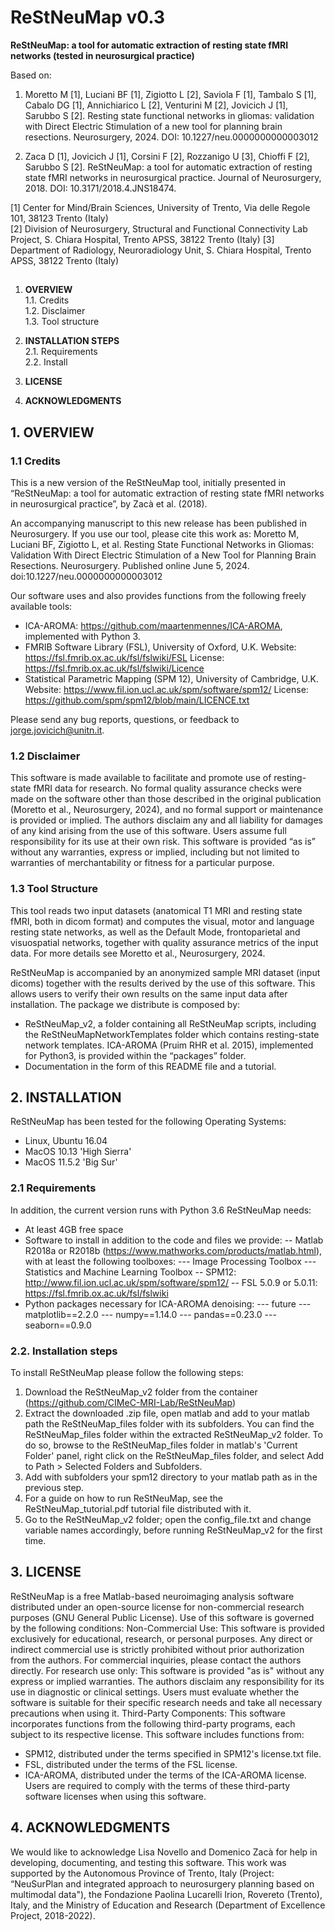 # ReStNeuMap v0.3
**ReStNeuMap: a tool for automatic extraction of resting state fMRI networks 
(tested in neurosurgical practice)**

Based on:
1. Moretto M [1], Luciani BF [1], Zigiotto L [2], Saviola F [1], Tambalo S [1], Cabalo DG [1], Annichiarico L [2], Venturini M [2], Jovicich J [1], Sarubbo S [2]. Resting state functional networks in gliomas: validation with Direct Electric Stimulation of a new tool for planning brain resections. Neurosurgery, 2024.
DOI: 10.1227/neu.0000000000003012 
 
2. Zaca D [1], Jovicich J [1], Corsini F [2], Rozzanigo U [3], Chioffi F [2], Sarubbo S [2]. ReStNeuMap: a tool for automatic extraction of resting state fMRI networks in neurosurgical practice. Journal of Neurosurgery, 2018. 
DOI: 10.3171/2018.4.JNS18474.


[1] Center for Mind/Brain Sciences, University of Trento, Via delle Regole 101, 38123 Trento (Italy) </br>
[2] Division of Neurosurgery, Structural and Functional Connectivity Lab Project, S. Chiara Hospital, Trento APSS, 38122 Trento (Italy)
[3] Department of Radiology, Neuroradiology Unit, S. Chiara Hospital, Trento APSS, 38122 Trento (Italy)

## 


1. **OVERVIEW**</br>
	1.1. Credits</br>
	1.2. Disclaimer</br>
	1.3. Tool structure</br>

2. **INSTALLATION STEPS**</br>
	2.1. Requirements</br>
	2.2. Install</br>

3. **LICENSE**

4. **ACKNOWLEDGMENTS**


## 1. OVERVIEW

### 1.1 Credits

This is a new version of the ReStNeuMap tool, initially presented in “ReStNeuMap: a tool for automatic extraction of resting state fMRI networks in neurosurgical practice”, by Zacà et al. (2018).
 
An accompanying manuscript to this new release has been published in Neurosurgery. If you use our tool, please cite this work as: Moretto M, Luciani BF, Zigiotto L, et al. Resting State Functional Networks in Gliomas: Validation With Direct Electric Stimulation of a New Tool for Planning Brain Resections. Neurosurgery. Published online June 5, 2024. doi:10.1227/neu.0000000000003012
 
Our software uses and also provides functions from the following freely available tools:
- ICA-AROMA: https://github.com/maartenmennes/ICA-AROMA, implemented with Python 3.
- FMRIB Software Library (FSL), University of Oxford, U.K.
  Website: https://fsl.fmrib.ox.ac.uk/fsl/fslwiki/FSL 
  License: https://fsl.fmrib.ox.ac.uk/fsl/fslwiki/Licence
- Statistical Parametric Mapping (SPM 12), University of Cambridge, U.K.
  Website: https://www.fil.ion.ucl.ac.uk/spm/software/spm12/ 
  License: https://github.com/spm/spm12/blob/main/LICENCE.txt 

Please send any bug reports, questions, or feedback to jorge.jovicich@unitn.it.

### 1.2 Disclaimer
This software is made available to facilitate and promote use of resting-state fMRI data for research. No formal quality assurance checks were made on the software other than those described in the original publication (Moretto et al., Neurosurgery, 2024), and no formal support or maintenance is provided or implied.
The authors disclaim any and all liability for damages of any kind arising from the use of this software. Users assume full responsibility for its use at their own risk. This software is provided “as is” without any warranties, express or implied, including but not limited to warranties of merchantability or fitness for a particular purpose.

### 1.3 Tool Structure
This tool reads two input datasets (anatomical T1 MRI and resting state fMRI, both in dicom format) and computes the visual, motor and language resting state networks, as well as the Default Mode, frontoparietal and visuospatial networks, together with quality assurance metrics of the input data. For more details see Moretto et al., Neurosurgery, 2024. 
 
ReStNeuMap is accompanied by an anonymized sample MRI dataset (input dicoms) together with the results derived by the use of this software. This allows users to verify their own results on the same input data after installation.
The package we distribute is composed by:
- ReStNeuMap_v2, a folder containing all ReStNeuMap scripts, including the ReStNeuMapNetworkTemplates folder which contains resting-state network templates. ICA-AROMA (Pruim RHR et al. 2015), implemented for Python3, is provided within the “packages” folder.
- Documentation in the form of this README file and a tutorial.


## 2. INSTALLATION
ReStNeuMap has been tested for the following Operating Systems:
- Linux, Ubuntu 16.04
- MacOS 10.13 'High Sierra'
- MacOS 11.5.2 'Big Sur'

### 2.1 Requirements
In addition, the current version runs with Python 3.6
ReStNeuMap needs: 
- At least 4GB free space
- Software to install in addition to the code and files we provide:
-- Matlab R2018a or R2018b (https://www.mathworks.com/products/matlab.html), with at least the following toolboxes:
--- Image Processing Toolbox
--- Statistics and Machine Learning Toolbox
-- SPM12: http://www.fil.ion.ucl.ac.uk/spm/software/spm12/
-- FSL 5.0.9 or 5.0.11: https://fsl.fmrib.ox.ac.uk/fsl/fslwiki
- Python packages necessary for ICA-AROMA denoising: 
--- future
--- matplotlib==2.2.0
--- numpy==1.14.0
--- pandas==0.23.0
--- seaborn==0.9.0


### 2.2. Installation steps
To install ReStNeuMap please follow the following steps:
1. Download the ReStNeuMap_v2 folder from the container (https://github.com/CIMeC-MRI-Lab/ReStNeuMap) 
2. Extract the downloaded .zip file, open matlab and add to your matlab path the ReStNeuMap_files folder with its subfolders. You can find the ReStNeuMap_files folder within the extracted ReStNeuMap_v2 folder. To do so, browse to the ReStNeuMap_files folder in matlab's 'Current Folder' panel, right click on the ReStNeuMap_files folder, and select Add to Path > Selected Folders and Subfolders.
3. Add with subfolders your spm12 directory to your matlab path as in the previous step.
4. For a guide on how to run ReStNeuMap, see the ReStNeuMap_tutorial.pdf tutorial file distributed with it.
5. Go to the ReStNeuMap_v2 folder; open the config_file.txt and change variable names accordingly, before running ReStNeuMap_v2 for the first time.

 
 ## 3. LICENSE
ReStNeuMap is a free Matlab-based neuroimaging analysis software distributed under an open-source license for non-commercial research purposes (GNU General Public License). Use of this software is governed by the following conditions:
Non-Commercial Use: This software is provided exclusively for educational, research, or personal purposes. Any direct or indirect commercial use is strictly prohibited without prior authorization from the authors. For commercial inquiries, please contact the authors directly.
For research use only: This software is provided "as is" without any express or implied warranties. The authors disclaim any responsibility for its use in diagnostic or clinical settings. Users must evaluate whether the software is suitable for their specific research needs and take all necessary precautions when using it.
Third-Party Components: This software incorporates functions from the following third-party programs, each subject to its respective license.
This software includes functions from:
- SPM12, distributed under the terms specified in SPM12's license.txt file.
- FSL, distributed under the terms of the FSL license.
- ICA-AROMA, distributed under the terms of the ICA-AROMA license.
Users are required to comply with the terms of these third-party software licenses when using this software.


## 4. ACKNOWLEDGMENTS
We would like to acknowledge Lisa Novello and Domenico Zacà for help in developing, documenting, and testing this software.
This work was supported by the Autonomous Province of Trento, Italy (Project: “NeuSurPlan and integrated approach to neurosurgery planning based on multimodal data"), the Fondazione Paolina Lucarelli Irion, Rovereto (Trento), Italy, and the Ministry of Education and Research (Department of Excellence Project, 2018-2022).
